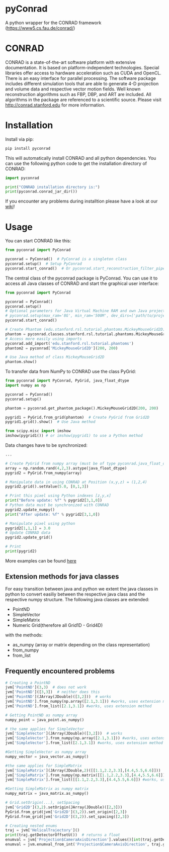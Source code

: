 # pyConrad

A python wrapper for the CONRAD framework (https://www5.cs.fau.de/conrad/)

# CONRAD

CONRAD is a state-of-the-art software platform with extensive documentation. It is based on platform-independent technologies. Special libraries offer access to hardware acceleration such as CUDA and OpenCL. There is an easy interface for parallel processing. The software package includes different simulation tools that are able to generate 4-D projection and volume data and respective vector motion fields. Well known reconstruction algorithms such as FBP, DBP, and ART are included. All algorithms in the package are referenced to a scientific source. Please visit http://conrad.stanford.edu for more information.

# Installation

Install via pip:

```bash
pip install pyconrad
```

This will automatically install CONRAD and all python dependencies. You can use the following python code to get the installation directory of CONRAD:
```python
import pyconrad

print("CONRAD installation directory is:")
print(pyconrad.conrad_jar_dir())
```

If you encounter any problems during installtion please have a look at our [wiki](https://git5.cs.fau.de/PyConrad/pyCONRAD/wikis/home)!

# Usage

You can start CONRAD like this:
```python
from pyconrad import PyConrad

pyconrad = PyConrad()  # PyConrad is a singleton class
pyconrad.setup()  # Setup PyConrad
pyconrad.start_conrad()  # Or pyconrad.start_reconstruction_filter_pipeline() to start CONRAD
```

The central class of the pyconrad package is PyConrad. You can use it to access all Java classes of CONRAD and start the graphical user interface:
``` python
from pyconrad import PyConrad

pyconrad = PyConrad()
pyconrad.setup()
# Optional parameters for Java Virtual Machine RAM and own Java projects
# pyconrad.setup(max_ram='8G', min_ram='500M', dev_dirs=['path/to/project/with/own/java/classes'])
pyconrad.start_conrad()

# Create Phantom (edu.stanford.rsl.tutorial.phantoms.MickeyMouseGrid2D)
phantom = pyconrad.classes.stanford.rsl.tutorial.phantoms.MickeyMouseGrid2D(300, 300)
# Access more easily using imports
pyconrad.add_import('edu.stanford.rsl.tutorial.phantoms')
phantom2 = pyconrad['MickeyMouseGrid2D'](200, 200)

# Use Java method of class MickeyMouseGrid2D
phantom.show()
```
To transfer data from NumPy to CONRAD use the class PyGrid:
```python
from pyconrad import PyConrad, PyGrid, java_float_dtype
import numpy as np

pyconrad = PyConrad()
pyconrad.setup()

phantom = pyconrad.get_phantom_package().MickeyMouseGrid2D(200, 200)

pygrid1 = PyGrid.from_grid(phantom)  # Create PyGrid from Grid2D
pygrid1.grid().show()  # Use Java method

from scipy.misc import imshow
imshow(pygrid1()) # or imshow(pygrid1) to use a Python method
```
Data changes have to be synchronized:
``` python
...

# Create PyGrid from numpy array (must be of type pyconrad.java_float_dtype)
array = np.random.rand(4,2,3).astype(java_float_dtype)
pygrid2 = PyGrid.from_numpy(array)

# Manipulate data in using CONRAD at Position (x,y,z) = (1,2,4)
pygrid2.grid().setValue(5.0, [0,1,3])

# Print this pixel using Python indexes [z,y,x]
print("Before update: %f" % pygrid2[3,1,0])
# Python data must be synchronized with CONRAD
pygrid2.update_numpy()
print("After update: %f" % pygrid2[3,1,0])

# Manipulate pixel using python
pygrid2[1,1,1] = 3.0
# Update CONRAD data
pygrid2.update_grid()

# Print
print(pygrid2)
```

More examples can be found [here](examples)

## Extension methods for java classes
For easy transition between java and python we extent the java classes in python to convert easiliy between the respective java class and the respective numpy structure.
The following java classes are extended:
- PointND
- SimpleVector
- SimpleMatrix
- Numeric Grid(therefore all Grid1D - Grid4D)

with the methods:
- as_numpy (array or matrix depending on the class representation)
- from_numpy
- from_list

## Frequently encountered problems
```python
# Creating a PointND
jvm['PointND'](3,3)  # does not work
jvm['PointND']([3,3])  # neither does this
jvm['PointND'](JArray(JDouble)([3,2]))  # works
jvm['PointND'].from_numpy(np.array([2.1,3.1])) #works, uses extension method
jvm['PointND'].from_list([2.1,3.1]) #works, uses extension method

# Getting PointND as numpy array
numpy_point = java_point.as_numpy()

# the same applies for SimpleVector
jvm['SimpleVector'](JArray(JDouble)([3,2]))  # works
jvm['SimpleVector'].from_numpy(np.array([2.1,3.1])) #works, uses extension method
jvm['SimpleVector'].from_list([2.1,3.1]) #works, uses extension method

#Getting SimpleVector as numpy array
numpy_vector = java_vector.as_numpy()

#the same applies for SimpleMatrix
jvm['SimpleMatrix'](JArray(JDouble,2)([[1.1,2.2,3.3],[4.4,5.5,6.6]]))  # works
jvm['SimpleMatrix'].from_numpy(np.matrix([[1.1,2.2,3.3],[4.4,5.5,6.6]])) #works, uses extension method
jvm['SimpleMatrix'].from_list([[1.1,2.2,3.3],[4.4,5.5,6.6]]) #works, uses extension method

#Getting SimpleMatrix as numpy matrix
numpy_matrix = java_matrix.as_numpy()

# Grid.setOrigin(...), setSpacing
jvm['Grid2D'](3,2).setOrigin(JArray(JDouble)([2,3]))
PyGrid.from_grid(jvm['Grid2D'](3,2)).set_origin([2,3])
PyGrid.from_grid(jvm['Grid2D'](3,2)).set_spacing([2,3])

# Creating nested enums
traj = jvm['HelicalTrajectory']()
print(traj.getDetectorOffsetU())  # returns a float
enumval = jvm['Projection$CameraAxisDirection'].values()[int(traj.getDetectorOffsetU())] # Convert back to enum
enumval = jvm.enumval_from_int('Projection$CameraAxisDirection', traj.getDetectorOffsetU())  # or like that
```

